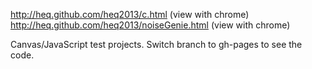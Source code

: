 http://heq.github.com/heq2013/c.html            (view with chrome)
http://heq.github.com/heq2013/noiseGenie.html   (view with chrome)

Canvas/JavaScript test projects.
Switch branch to gh-pages to see the code.
